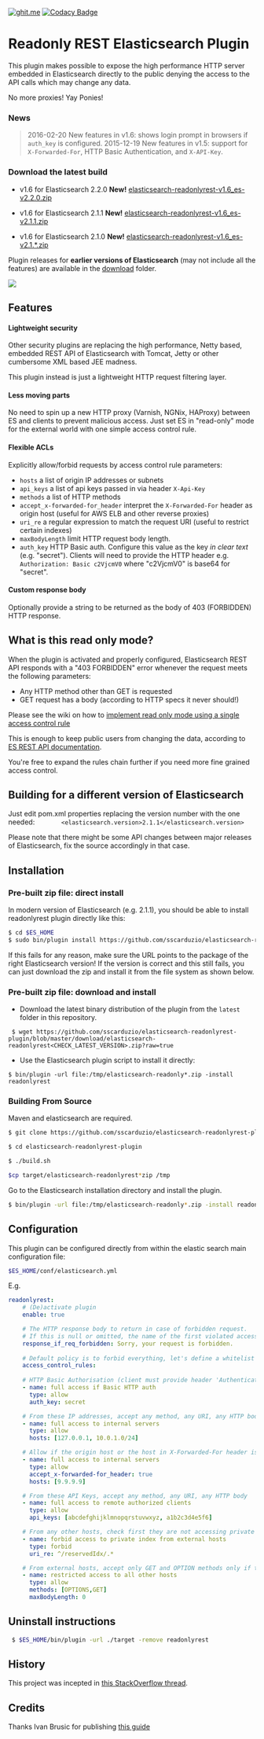 [![ghit.me](https://ghit.me/badge.svg?repo=sscarduzio/elasticsearch-readonlyrest-plugin)](https://ghit.me/repo/sscarduzio/elasticsearch-readonlyrest-plugin)
[![Codacy Badge](https://api.codacy.com/project/badge/grade/9ef51ae1e6e34deba913f22e2e4cbd56)](https://www.codacy.com/app/scarduzio/elasticsearch-readonlyrest-plugin)

# Readonly REST Elasticsearch Plugin
This plugin makes possible to expose the high performance HTTP server embedded in Elasticsearch directly to the public  denying the access to the API calls which may change any data.

No more proxies! Yay Ponies!

### News
> 2016-02-20 New features in v1.6: shows login prompt in browsers if ```auth_key``` is configured.
> 2015-12-19 New features in v1.5: support for ```X-Forwarded-For```, HTTP Basic Authentication, and ```X-API-Key```.

###  Download the latest build

* v1.6 for Elasticsearch 2.2.0  **New!** [elasticsearch-readonlyrest-v1.6_es-v2.2.0.zip](https://github.com/sscarduzio/elasticsearch-readonlyrest-plugin/blob/master/download/elasticsearch-readonlyrest-v1.6_es-v2.2.0.zip?raw=true)

* v1.6 for Elasticsearch 2.1.1  **New!** [elasticsearch-readonlyrest-v1.6_es-v2.1.1.zip](https://github.com/sscarduzio/elasticsearch-readonlyrest-plugin/blob/master/download/elasticsearch-readonlyrest-v1.6_es-v2.1.1.zip?raw=true)

* v1.6 for Elasticsearch 2.1.0  **New!** [elasticsearch-readonlyrest-v1.6_es-v2.1.*.zip](https://github.com/sscarduzio/elasticsearch-readonlyrest-plugin/blob/master/download/elasticsearch-readonlyrest-v1.6_es-v2.1.0.zip?raw=true)

Plugin releases for **earlier versions of Elasticsearch** (may not include all the features) are available in the [download](https://github.com/sscarduzio/elasticsearch-readonlyrest-plugin/blob/master/download) folder.

![](http://i.imgur.com/8CLtS1Z.jpg)

## Features

#### Lightweight security
Other security plugins are replacing the high performance, Netty based, embedded REST API of Elasticsearch with Tomcat, Jetty or other cumbersome XML based JEE madness.

This plugin instead is just a lightweight HTTP request filtering layer.

#### Less moving parts
No need to spin up a new HTTP proxy (Varnish, NGNix, HAProxy) between ES and clients to prevent malicious access. Just set ES in "read-only" mode for the external world with one simple access control rule.

#### Flexible ACLs
Explicitly allow/forbid requests by access control rule parameters:
* ```hosts``` a list of origin IP addresses or subnets
* ```api_keys``` a list of api keys passed in via header ```X-Api-Key```
* ```methods``` a list of HTTP methods
* ```accept_x-forwarded-for_header``` interpret the ```X-Forwarded-For``` header as origin host (useful for AWS ELB and other reverse proxies)
* ```uri_re``` a regular expression to match the request URI (useful to restrict certain indexes)
* ```maxBodyLength``` limit HTTP request body length.
* ```auth_key``` HTTP Basic auth. Configure this value as the key *in clear text* (e.g. "secret"). Clients will need to provide the HTTP header e.g. ```Authorization: Basic c2VjcmV0``` where "c2VjcmV0" is base64 for "secret".

#### Custom response body
Optionally provide a string to be returned as the body of 403 (FORBIDDEN) HTTP response.

## What is this read only mode?
When the plugin is activated and properly configured, Elasticsearch REST API responds with a "403 FORBIDDEN" error whenever the request meets the following parameters:

*  Any HTTP method other than GET is requested
*  GET request has a body (according to HTTP specs it never should!)

Please see the wiki on how to [implement read only mode using a single access control rule](https://github.com/sscarduzio/elasticsearch-readonlyrest-plugin/wiki/Access-Control-Rules)

This is enough to keep public users from changing the data, according to [ES REST API documentation](http://www.elasticsearch.org/guide/en/elasticsearch/reference/current/docs.html).

You're free to expand the rules chain further if you need more fine grained access control.

## Building for a different version of Elasticsearch
Just edit pom.xml properties replacing the version number with the one needed:
```        <elasticsearch.version>2.1.1</elasticsearch.version> ```

Please note that there might be some API changes between major releases of Elasticsearch, fix the source accordingly in that case.

## Installation
### Pre-built zip file: direct install
In modern version of Elasticsearch (e.g. 2.1.1), you should be able to install readonlyrest plugin directly like this:

```bash
$ cd $ES_HOME
$ sudo bin/plugin install https://github.com/sscarduzio/elasticsearch-readonlyrest-plugin/raw/master/download/elasticsearch-readonlyrest-v1.5_es-v2.1.1.zip
```
If this fails for any reason, make sure the URL points to the package of the right Elasticsearch version!
If the version is correct and this still fails, you can just download the zip and install it from the file system as shown below.

### Pre-built zip file: download and install
- Download the latest binary distribution of the plugin from the ```latest``` folder in this repository.

``` $ wget https://github.com/sscarduzio/elasticsearch-readonlyrest-plugin/blob/master/download/elasticsearch-readonlyrest<CHECK_LATEST_VERSION>.zip?raw=true```

- Use the Elasticsearch plugin script to install it directly:

```$ bin/plugin -url file:/tmp/elasticsearch-readonly*.zip -install readonlyrest```

### Building From Source
Maven and elasticsearch are required.

```bash 
$ git clone https://github.com/sscarduzio/elasticsearch-readonlyrest-plugin.git
```

```bash
$ cd elasticsearch-readonlyrest-plugin
```

```bash
$ ./build.sh
```

```bash
$cp target/elasticsearch-readonlyrest*zip /tmp
```

Go to the Elasticsearch installation directory and install the plugin.
```bash 
$ bin/plugin -url file:/tmp/elasticsearch-readonly*.zip -install readonlyrest
```

## Configuration
This plugin can be configured directly from within the elastic search main configuration file:

```bash 
$ES_HOME/conf/elasticsearch.yml
```

E.g.

```yaml
readonlyrest:
    # (De)activate plugin
    enable: true

    # The HTTP response body to return in case of forbidden request.
    # If this is null or omitted, the name of the first violated access control rule is returned (useful for debugging!)
    response_if_req_forbidden: Sorry, your request is forbidden.
	
    # Default policy is to forbid everything, let's define a whitelist
    access_control_rules:
    
    # HTTP Basic Authorisation (client must provide header 'Authentication: Basic c2VjcmV0', where "c2VjcmV0" is base64 for "secret")  
    - name: full access if Basic HTTP auth
      type: allow
      auth_key: secret

    # From these IP addresses, accept any method, any URI, any HTTP body
    - name: full access to internal servers
      type: allow
      hosts: [127.0.0.1, 10.0.1.0/24]

    # Allow if the origin host or the host in X-Forwarded-For header is 9.9.9.9 (useful for AWS ELB and other reverse proxies)
    - name: full access to internal servers
      type: allow
      accept_x-forwarded-for_header: true
      hosts: [9.9.9.9]

    # From these API Keys, accept any method, any URI, any HTTP body
    - name: full access to remote authorized clients
      type: allow
      api_keys: [abcdefghijklmnopqrstuvwxyz, a1b2c3d4e5f6]

    # From any other hosts, check first they are not accessing private indexes
    - name: forbid access to private index from external hosts
      type: forbid
      uri_re: ^/reservedIdx/.*

    # From external hosts, accept only GET and OPTION methods only if the HTTP requqest body is empty
    - name: restricted access to all other hosts
      type: allow
      methods: [OPTIONS,GET]
      maxBodyLength: 0

```

## Uninstall instructions

```bash
 $ $ES_HOME/bin/plugin -url ./target -remove readonlyrest
```

## History
This project was incepted in [this StackOverflow thread](http://stackoverflow.com/questions/20406707/using-cloudfront-to-expose-elasticsearch-rest-api-in-read-only-get-head "StackOverflow").

## Credits
Thanks Ivan Brusic for publishing [this guide](http://blog.brusic.com/2011/09/create-pluggable-rest-endpoints-in.html "Ivan Brusic blog")
